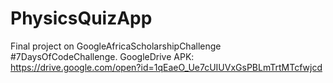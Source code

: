 # PhysicsQuizApp
Final project on GoogleAfricaScholarshipChallenge #7DaysOfCodeChallenge. GoogleDrive APK: https://drive.google.com/open?id=1qEaeO_Ue7cUIUVxGsPBLmTrtMTcfwjcd
